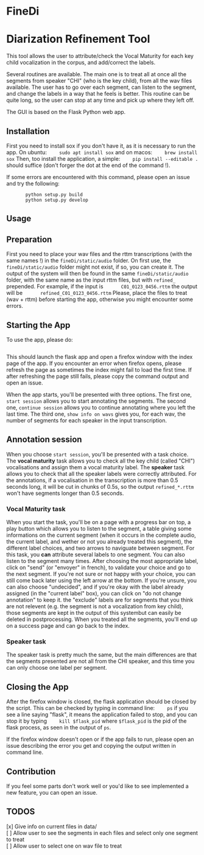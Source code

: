 # FineDi
Diarization Refinement Tool
==========================

This tool allows the user to attribute/check the Vocal Maturity for each key child vocalization in the corpus, and add/correct the labels.

Several routines are available. The main one is to treat all at once all the segments from speaker "CHI" (who is the key child), from all the wav files available. 
The user has to go over each segment, can listen to the segment, and change the labels in a way that he feels is better.
This routine can be quite long, so the user can stop at any time and pick up where they left off.

The GUI is based on the Flask Python web app.

Installation
------------
First you need to install sox if you don't have it, as it is necessary to run the app. On ubuntu:
```    sudo apt install sox```
and on macos:
```    brew install sox```
Then, too install the application, a simple:
```    pip install --editable .```
should suffice (don't forger the dot at the end of the command !).

If some errors are encountered with this command, please open an issue and try the following:
```    pip install flask
       python setup.py build
       python setup.py develop
```

Usage
-----
## Preparation
First you need to place your wav files and the rttm transcriptions (with the same names !) in the `fineDi/static/audio` folder. On first use, the `fineDi/static/audio` folder might not exist, if so, you can create it.
The output of the system will then be found in the same `fineDi/static/audio` folder, with the same name as the input rttm files, but with `refined_` prepended. For example, if the input is
`      C01_0123_0456.rttm`
the output will be
`      refined_C01_0123_0456.rttm`
Please, place the files to treat (wav + rttm) before starting the app, otherwise you might encounter some errors.

## Starting the App
To use the app, please do:
```    sh launch_app.sh
```
This should launch the flask app and open a firefox window with the index page of the app.
If you encounter an error when firefox opens, please refresh the page as sometimes the index might fail to load the first time. If after refreshing the page still fails, please copy the command output and open an issue.

When the app starts, you'll be presented with three options.
The first one, `start session` allows you to start annotating the segments.
The second one, `continue session` allows you to continue annotating where you left the last time.
The third one, `show info on wavs` gives you, for each wav, the number of segments for each speaker in the input transcription.

## Annotation session
When you choose `start session`, you'll be presented with a task choice. The **vocal maturity** task allows you to check all the key child (called "CHI") vocalisations and assign them a vocal maturity label. The **speaker** task allows you to check that all the speaker labels were correctly attributed. For the annotations, if a vocalisation in the transcription is more than 0.5 seconds long, it will be cut in chunks of 0.5s, so the output `refined_*.rttm` won't have segments longer than 0.5 seconds.

### Vocal Maturity task
When you start the task, you'll be on a page with a progress bar on top, a play button which allows you to listen to the segment, a table giving some informations on the current segment (when it occurs in the complete audio, the current label, and wether or not you already treated this segment), the different label choices, and two arrows to naviguate between segment. 
For this task, you **can** attribute several labels to one segment. You can also listen to the segment many times. After choosing the most appropriate label, click on "send" (or "envoyer" in french), to validate your choice and go to the next segment. If you're not sure or not happy with your choice, you can still come back later using the left arrow at the bottom. If you're unsure, you can also choose "undecided", and if you're okay with the label already assigned (in the "current label" box), you can click on "do not change annotation" to keep it. the "exclude" labels are for segments that you think are not relevent (e.g. the segment is not a vocalization from key child), those segments are kept in the output of this systembut can easily be deleted in postprocessing.
When you treated all the segments, you'll end up on a success page and can go back to the index.

### Speaker task
The speaker task is pretty much the same, but the main differences are that the segments presented are not all from the CHI speaker, and this time you can only choose one label per segment.

## Closing the App
After the firefox window is closed, the flask application should be closed by the script. 
This can be checked by typing in command line:
```    ps```
if you see a line saying "flask", it means the application failed to stop, and you can stop it by typing 
```    kill $flask_pid```
where `$flask_pid` is the pid of the flask process, as seen in the output of `ps`.

If the firefox window doesn't open or if the app fails to run, please open an issue describing
the error you get and copying the output written in command line.

Contribution
------------
If you feel some parts don't work well or you'd like to see implemented a new feature,
you can open an issue.


## TODOS
[x] Give info on current files in data/  
[ ] Allow user to see the segments in each files and select only one segment to treat  
[ ] Allow user to select one on wav file to treat  
